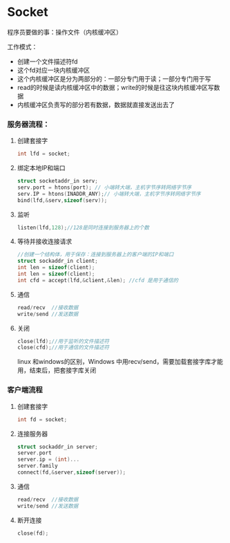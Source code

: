 # Socket

程序员要做的事：操作文件（内核缓冲区）



工作模式：

- 创建一个文件描述符fd
- 这个fd对应一块内核缓冲区
- 这个内核缓冲区是分为两部分的：一部分专门用于读；一部分专门用于写
- read的时候是读内核缓冲区中的数据；write的时候是往这块内核缓冲区写数据
- 内核缓冲区负责写的部分若有数据，数据就直接发送出去了



### 服务器流程：

1. 创建套接字 

   ```C
   int lfd = socket;
   ```

2. 绑定本地IP和端口

   ```C
   struct socketaddr_in serv;
   serv.port = htons(port); // 小端转大端，主机字节序转网络字节序
   serv.IP = htons(INADDR_ANY);// 小端转大端，主机字节序转网络字节序
   bind(lfd,&serv,sizeof(serv));
   ```

3. 监听

   ```C
   listen(lfd,128);//128是同时连接到服务器上的个数
   ```

4. 等待并接收连接请求

   ```C
   //创建一个结构体，用于保存：连接到服务器上的客户端的IP和端口
   struct sockaddr_in client;
   int len = sizeof(client);
   int len = sizeof(client);
   int cfd = accept(lfd,&client,&len); //cfd 是用于通信的
   ```

5. 通信

   ```C
   read/recv  //接收数据
   write/send //发送数据
   ```

6. 关闭

   ```C
   close(lfd);//用于监听的文件描述符
   close(cfd);//用于通信的文件描述符
   ```

   linux 和windows的区别，Windows 中用recv/send，需要加载套接字库才能用，结束后，把套接字库关闭



### 客户端流程

1. 创建套接字

   ```C
   int fd = socket;
   ```

2. 连接服务器

   ```C
   struct sockaddr_in server;
   server.port
   server.ip = (int)...
   server.family
   connect(fd,&server,sizeof(server));
   ```

3. 通信

   ```C
   read/recv  //接收数据
   write/send //发送数据
   ```

4. 断开连接

   ```C
   close(fd);
   ```

   

